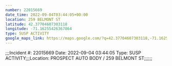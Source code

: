```yaml
---
number: 22015669
date_time: 2022-09-04T03:44:05+00:00
location: 259 BELMONT ST
latitude: 42.37704607303118
longitude: -71.16255426367864
type: SUSP ACTIVITY
google_maps_link: https://maps.google.com/?q=42.37704607303118,-71.16255426367864
---
```


;;;Incident #: 22015669   Date: 2022-09-04 03:44:05   Type: SUSP ACTIVITY;;;Location: PROSPECT AUTO BODY / 259 BELMONT ST;;;;;;
